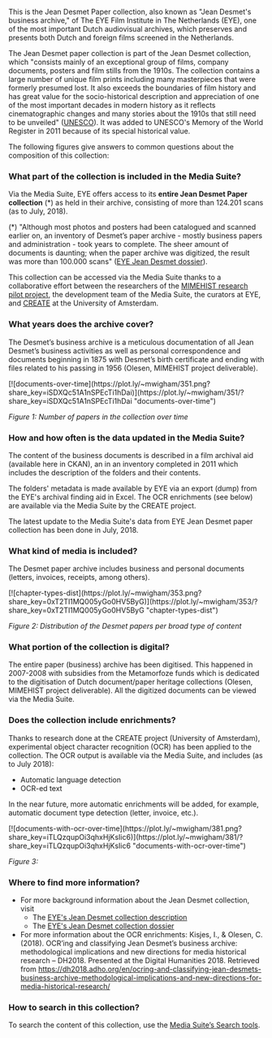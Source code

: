 This is the Jean Desmet Paper collection, also known as "Jean Desmet's business archive," of The EYE Film Institute in The Netherlands (EYE), one of the most important Dutch audiovisual archives, which preserves and presents both Dutch and foreign films screened in the Netherlands. 

The Jean Desmet paper collection is part of the Jean Desmet collection, which "consists mainly of an exceptional group of films, company documents, posters and film stills from the 1910s. The collection contains a large number of unique film prints including many masterpieces that were formerly presumed lost. It also exceeds the boundaries of film history and has great value for the socio-historical description and appreciation of one of the most important decades in modern history as it reflects cinematographic changes and many stories about the 1910s that still need to be unveiled" ([UNESCO](http://www.unesco.org/new/en/communication-and-information/memory-of-the-world/register/full-list-of-registered-heritage/registered-heritage-page-2/desmet-collection/)). It was added to UNESCO's Memory of the World Register in 2011 because of its special historical value.

The following figures give answers to common questions about the composition of this collection:

### What part of the collection is included in the Media Suite?

Via the Media Suite, EYE offers access to its **entire Jean Desmet Paper collection** (\*) as held in their archive, consisting of more than 124.201 scans (as to July, 2018).

(\*) "Although most photos and posters had been catalogued and scanned earlier on, an inventory of Desmet’s paper archive - mostly business papers and administration - took years to complete. The sheer amount of documents is daunting; when the paper archive was digitized, the result was more than 100.000 scans" ([EYE Jean Desmet dossier](https://www.eyefilm.nl/en/collection/search-and-watch/dossiers/the-desmet-dossier/eye-and-desmet)).

This collection can be accessed via the Media Suite thanks to a collaborative effort between the researchers of the [MIMEHIST research pilot project](https://clariah.nl/projecten/research-pilots/mimehist), the development team of the Media Suite, the curators at EYE, and [CREATE](http://www.create.humanities.uva.nl/) at the University of Amsterdam. 

### **What years does the archive cover?**

The Desmet’s business archive is a meticulous documentation of all Jean Desmet’s business activities as well as personal correspondence and documents beginning in 1875 with Desmet’s birth certificate and ending with files related to his passing in 1956 (Olesen, MIMEHIST project deliverable).

<div>[![documents-over-time](https://plot.ly/~mwigham/351.png?share_key=iSDXQc51A1nSPEcTi1hDai)](https://plot.ly/~mwigham/351/?share_key=iSDXQc51A1nSPEcTi1hDai "documents-over-time") </div>

*Figure 1: Number of papers in the collection over time*

### How and how often is the data updated in the Media Suite?

The content of the business documents is described in a film archival aid (available here in CKAN), an in an inventory completed in 2011 which includes the description of the folders and their contents.

The folders' metadata is made available by EYE via an export (dump) from the EYE's archival finding aid in Excel. The OCR enrichments (see below) are available via the Media Suite by the CREATE project.

The latest update to the Media Suite's data from EYE Jean Desmet paper collection has been done in July, 2018. 

### What kind of media is included?

The Desmet paper archive includes business and personal documents (letters, invoices, receipts, among others).

<div>[![chapter-types-dist](https://plot.ly/~mwigham/353.png?share_key=0xT2Tl1MQ005yGo0HV5ByG)](https://plot.ly/~mwigham/353/?share_key=0xT2Tl1MQ005yGo0HV5ByG "chapter-types-dist") </div>

*Figure 2: Distribution of the Desmet papers per broad type of content*

### **What portion of the collection is digital?**

The entire paper (business) archive has been digitised. This happened in 2007-2008 with subsidies from the Metamorfoze funds which is dedicated to the digitisation of Dutch document/paper heritage collections (Olesen, MIMEHIST project deliverable). All the digitized documents can be viewed via the Media Suite.

### **Does the collection include enrichments?**

Thanks to research done at the CREATE project (University of Amsterdam), experimental object character recognition (OCR) has been applied to the collection. The OCR output is available via the Media Suite, and includes (as to July 2018):

- Automatic language detection
- OCR-ed text

In the near future, more automatic enrichments will be added, for example, automatic document type detection (letter, invoice, etc.).

<div>[![documents-with-ocr-over-time](https://plot.ly/~mwigham/381.png?share_key=iTLQzqupOi3qhxHjKsIic6)](https://plot.ly/~mwigham/381/?share_key=iTLQzqupOi3qhxHjKsIic6 "documents-with-ocr-over-time") </div>

*Figure 3:*

### **Where to find more information**?

- For more background information about the Jean Desmet collection, visit 
  - The [EYE's Jean Desmet collection description](https://www.eyefilm.nl/en/collection/selection/collection-dossiers/the-desmet-dossier/legacy)
  - The [EYE's Jean Desmet collection dossier](https://www.eyefilm.nl/en/collection/search-and-watch/dossiers/the-desmet-dossier)
- For more information about the OCR enrichments: Kisjes, I., & Olesen, C. (2018). OCR’ing and classifying Jean Desmet’s business archive: methodological implications and new directions for media historical research – DH2018. Presented at the Digital Humanities 2018. Retrieved from https://dh2018.adho.org/en/ocring-and-classifying-jean-desmets-business-archive-methodological-implications-and-new-directions-for-media-historical-research/ 

### **How to search in this collection?**

To search the content of this collection, use the [Media Suite’s Search tools](http://mediasuite.clariah.nl/tools).